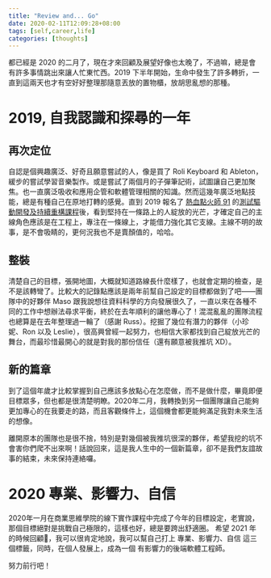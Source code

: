 ```yaml
---
title: "Review and... Go"
date: 2020-02-11T12:09:28+08:00
tags: [self,career,life]
categories: [thoughts]
---
```


都已經是 2020 的二月了，現在才來回顧及展望好像也太晚了，不過嘛，總是會有許多事情跳出來讓人忙東忙西。2019 下半年開始，生命中發生了許多轉折，一直到這兩天也才有空好好整理那隨意丟放的置物櫃，放胡思亂想的那種。

# 2019, 自我認識和探尋的一年

## 再次定位

自認是個興趣廣泛、好奇且願意嘗試的人，像是買了 Roli Keyboard 和 Ableton，緩步的嘗試學習音樂製作。或是嘗試了兩個月的子彈筆記術，試圖讓自己更加聚焦。也一直廣泛吸收和應用企管和軟體管理相關的知識。然而這幾年廣泛地點技能，總是有種自己在原地打轉的感覺。直到 2019 報名了 [熱血點火師 91](https://www.facebook.com/91agile/) 的[測試驅動開發及持續重構課程](https://dotblogs.com.tw/hatelove/2019/11/24/202005-evolutionary-development-tdd-and-continuous-refactoring)後，看到堅持在一條路上的人綻放的光芒，才確定自己的主線角色應該是在工程上，專注在一條線上，才能借力強化其它支線。主線不明的故事，是不會吸睛的，更何況我也不是賣顏值的，哈哈。

## 整裝

清楚自己的目標，張開地圖，大概就知道路線長什麼樣了，也就會定期的檢查，是不是該轉彎了。比較大的記錄點應該是兩年前幫自己設定的目標都做到了吧——團隊中的好夥伴 Maso 跟我說想往資料科學的方向發展很久了，一直以來在各種不同的工作中想辦法尋求平衡，終於在去年順利的讓他專心了！混混亂亂的團隊流程也總算是在去年整理過一輪了（感謝 Russ）。挖掘了幾位有潛力的夥伴（小珍妮、Ron 以及 Leslie），很高興曾經一起努力，也相信大家都找到自己綻放光芒的舞台，而最珍惜最開心的就是對我的那份信任（還有願意被我推坑 XD）。

## 新的篇章

到了這個年歲才比較掌握到自己應該多放點心在怎麼做，而不是做什麼，畢竟即便目標眾多，但也都是很清楚明瞭。2020年二月，我轉換到另一個團隊讓自己能夠更加專心的在我要走的路，而且客觀條件上，這個機會都更能夠滿足我對未來生活的想像。

離開原本的團隊也是很不捨，特別是對幾個被我推坑很深的夥伴，希望我挖的坑不會害你們爬不出來啊！話說回來，這是我人生中的一個新篇章，卻不是我們友誼故事的結束，未來保持連絡囉。

# 2020 專業、影響力、自信

2020年一月在商業思維學院的線下實作課程中完成了今年的目標設定，老實說，那個目標絕對是挑戰自己極限的，這樣也好，總是要跨出舒適圈。
希望 2021 年的時候回顧，我可以很肯定地說，我可以幫自己打上 專業、影響力、自信 這三個標籤，同時，在個人發展上，成為一個 有影響力的後端軟體工程師。

努力前行吧！
